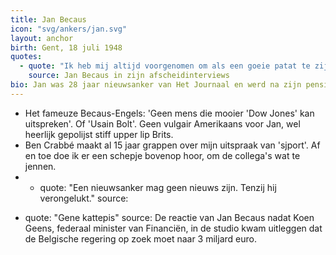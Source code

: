 ```yaml
---
title: Jan Becaus
icon: "svg/ankers/jan.svg"
layout: anchor
birth: Gent, 18 juli 1948
quotes:
  - quote: "Ik heb mij altijd voorgenomen om als een goeie patat te zijn: geurloos, reukloos en smaakloos."
    source: Jan Becaus in zijn afscheidinterviews
bio: Jan was 28 jaar nieuwsanker van Het Journaal en werd na zijn pensioen in 2014 senator voor de N-VA.
---
```


* Het fameuze Becaus-Engels: 'Geen mens die mooier 'Dow Jones' kan uitspreken'. Of 'Usain Bolt'. Geen vulgair Amerikaans voor Jan, wel heerlijk gepolijst stiff upper lip Brits.
* Ben Crabbé maakt al 15 jaar grappen over mijn uitspraak van 'sjport'. Af en toe doe ik er een schepje bovenop hoor, om de collega's wat te jennen.
*   - quote: "Een nieuwsanker mag geen nieuws zijn. Tenzij hij verongelukt."
    source:
  - quote: "Gene kattepis"
    source: De reactie van Jan Becaus nadat Koen Geens, federaal minister van Financiën, in de studio kwam uitleggen dat de Belgische regering op zoek moet naar 3 miljard euro.
